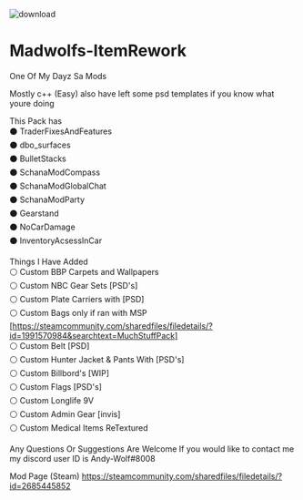 ![download](https://user-images.githubusercontent.com/28143148/173253980-77f34102-4141-401f-8567-49aac01f8ffe.jpg)


# Madwolfs-ItemRework
 One Of My Dayz Sa Mods 

Mostly c++ (Easy) 
also have left some psd templates if you know what youre doing 
 
This Pack has                
⚫ TraderFixesAndFeatures        
⚫ dbo_surfaces                 
⚫ BulletStacks             
⚫ SchanaModCompass             
⚫ SchanaModGlobalChat	        
⚫ SchanaModParty              
⚫ Gearstand                       
⚫ NoCarDamage                  
⚫ InventoryAcsessInCar                        

Things I Have Added               
⚪ Custom BBP Carpets and Wallpapers                                
⚪ Custom NBC Gear Sets [PSD's]                                   
⚪ Custom Plate Carriers with [PSD]                                   
⚪ Custom Bags only if ran with MSP                      
[https://steamcommunity.com/sharedfiles/filedetails/?id=1991570984&searchtext=MuchStuffPack]           
⚪ Custom Belt [PSD]                             
⚪ Custom Hunter Jacket & Pants With [PSD's]                                  
⚪ Custom Billbord's [WIP]                                              
⚪ Custom Flags [PSD's]                                                                              
⚪ Custom Longlife 9V                       
⚪ Custom Admin Gear [invis]                                                
⚪ Custom Medical Items ReTextured                  

Any Questions Or Suggestions Are Welcome
If you would like to contact me my discord user ID is Andy-Wolf#8008

Mod Page (Steam)
https://steamcommunity.com/sharedfiles/filedetails/?id=2685445852
